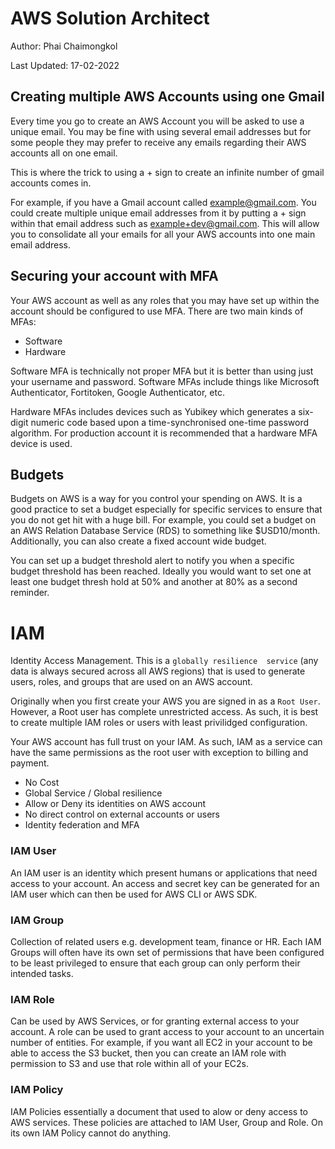 # **AWS Solution Architect**
Author: Phai Chaimongkol

Last Updated: 17-02-2022

## **Creating multiple AWS Accounts using one Gmail**

Every time you go to create an AWS Account you will be asked to use a unique email. You may be fine with using several email addresses but for some people they may prefer to receive any emails regarding their AWS accounts all on one email.

This is where the trick to using a + sign to create an infinite number of gmail accounts comes in. 

For example, if you have a Gmail account called example@gmail.com. You could create multiple unique email addresses from it by putting a + sign within that email address such as example+dev@gmail.com. This will allow you to consolidate all your emails for all your AWS accounts into one main email address. 

## **Securing your account with MFA**

Your AWS account as well as any roles that you may have set up within the account should be configured to use MFA. There are two main kinds of MFAs:
  
  - Software
  - Hardware

Software MFA is technically not proper MFA but it is better than using just your username and password. Software MFAs include things like Microsoft Authenticator, Fortitoken, Google Authenticator, etc.

Hardware MFAs includes devices such as Yubikey which generates a six-digit numeric code based upon a time-synchronised one-time password algorithm. For production account it is recommended that a hardware MFA device is used. 

## **Budgets**

Budgets on AWS is a way for you control your spending on AWS. It is a good practice to set a budget especially for specific services to ensure that you do not get hit with a huge bill. For example, you could set a budget on an AWS Relation Database Service (RDS) to something like $USD10/month. Additionally, you can also create a fixed account wide budget. 

You can set up a budget threshold alert to notify you when a specific budget threshold has been reached. Ideally you would want to set one at least one budget thresh hold at 50% and another at 80% as a second reminder. 

# **IAM**

Identity Access Management. This is a ```globally resilience  service``` (any data is always secured across all AWS regions) that is used to generate users, roles, and groups that are used on an AWS account. 

Originally when you first create your AWS you are signed in as a ```Root User```. However, a Root user has complete unrestricted access. As such, it is best to create multiple IAM roles or users with least privilidged configuration. 

Your AWS account has full trust on your IAM. As such, IAM as a service can have the same permissions as the root user with exception to billing and payment. 

- No Cost
- Global Service / Global resilience
- Allow or Deny its identities on AWS account
- No direct control on external accounts or users
- Identity federation and MFA

### **IAM User**

An IAM user is an identity which present humans or applications that need access to your account. An access and secret key can be generated for an IAM user which can then be used for AWS CLI or AWS SDK.

### **IAM Group**

Collection of related users e.g. development team, finance or HR. Each IAM Groups will often have its own set of permissions that have been configured to be least privileged to ensure that each group can only perform their intended tasks.

### **IAM Role**

Can be used by AWS Services, or for granting external access to your account. A role can be used to grant access to your account to an uncertain number of entities. For example, if you want all EC2 in your account to be able to access the S3 bucket, then you can create an IAM role with permission to S3 and use that role within all of your EC2s. 

### **IAM Policy**

IAM Policies essentially a document that used to alow or deny access to AWS services. These policies are attached to IAM User, Group and Role. On its own IAM Policy cannot do anything.

